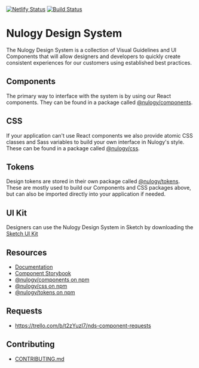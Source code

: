[![Netlify Status](https://api.netlify.com/api/v1/badges/29a91f95-431b-4c72-ac07-f01f2f2d8b1b/deploy-status)](https://app.netlify.com/sites/nulogy-design-system/deploys)
[![Build Status](https://travis-ci.com/nulogy/design-system.svg?branch=master)](https://travis-ci.com/nulogy/design-system)

# Nulogy Design System

The Nulogy Design System is a collection of Visual Guidelines and UI Components that will allow designers and developers to quickly create consistent experiences for our customers using established best practices.

## Components

The primary way to interface with the system is by using our React components. They can be found in a package called [@nulogy/components](https://github.com/nulogy/design-system/tree/master/components).

## CSS

If your application can't use React components we also provide atomic CSS classes and Sass variables to build your own interface in Nulogy's style. These can be found in a package called [@nulogy/css](https://github.com/nulogy/design-system/tree/master/css).

## Tokens

Design tokens are stored in their own package called [@nulogy/tokens](https://github.com/nulogy/design-system/tree/master/tokens). These are mostly used to build our Components and CSS packages above, but can also be imported directly into your application if needed.

## UI Kit

Designers can use the Nulogy Design System in Sketch by downloading the [Sketch UI Kit](https://share.goabstract.com/73221fd2-6626-43c8-b95c-e4bec74741ab)

## Resources

- [Documentation](http://nulogy.design)
- [Component Storybook](http://storybook.nulogy.design)
- [@nulogy/components on npm](https://www.npmjs.com/package/@nulogy/components)
- [@nulogy/css on npm](https://www.npmjs.com/package/@nulogy/css)
- [@nulogy/tokens on npm](https://www.npmjs.com/package/@nulogy/tokens)

## Requests

- https://trello.com/b/t2zYuzI7/nds-component-requests

## Contributing

- [CONTRIBUTING.md](https://github.com/nulogy/design-system/blob/master/CONTRIBUTING.md)
